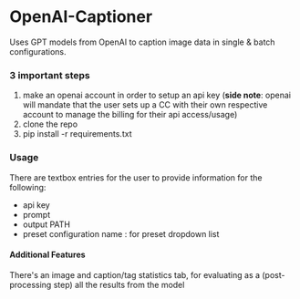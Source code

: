 # OpenAI-Captioner
Uses GPT models from OpenAI to caption image data in single &amp; batch configurations.

### 3 important steps
1. make an openai account in order to setup an api key (**side note**: openai will mandate that the user sets up a CC with their own respective account to manage the billing for their api access/usage)
2. clone the repo
3. pip install -r requirements.txt

### Usage
There are textbox entries for the user to provide information for the following:
- api key
- prompt
- output PATH
- preset configuration name : for preset dropdown list

#### Additional Features
There's an image and caption/tag statistics tab, for evaluating as a (post-processing step) all the results from the model
